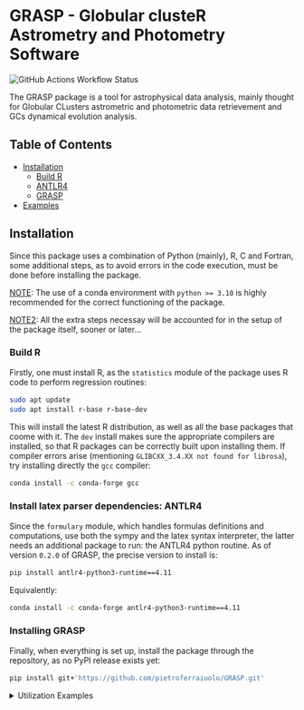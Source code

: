 # GRASP - Globular clusteR Astrometry and Photometry Software
 ![GitHub Actions Workflow Status](https://img.shields.io/github/actions/workflow/status/pietroferraiuolo/GRASP/python-test.yaml)

The GRASP package is a tool for astrophysical data analysis, mainly thought for Globular CLusters 
astrometric and photometric data retrievement and GCs dynamical evolution analysis.

## Table of Contents

- [Installation](#installation)
    - [Build R](#build-r)
    - [ANTLR4](#install-latex-parser-dependencies)
    - [GRASP](#installing-grasp)
- [Examples](#retrieving-data)

## Installation
Since this package uses a combination of Python (mainly), R, C and Fortran, some additional steps, as
to avoid errors in the code execution, must be done before installing the package.

<ins>NOTE</ins>: The use of a conda environment with `python >= 3.10` is highly recommended for the
correct functioning of the package.

<ins>NOTE2</ins>: All the extra steps necessay will be accounted for in the setup of the package 
itself, sooner or later...

### Build R
Firstly, one must install R, as the `statistics` module of the package uses R code to perform regression routines:

```bash
sudo apt update
sudo apt install r-base r-base-dev
```

This will install the latest R distribution, as well as all the base packages that coome with it. The
`dev` install makes sure the appropriate compilers are installed, so that R packages can be correctly
built upon installing them. If compiler errors arise (mentioning `GLIBCXX_3.4.XX not found for librosa`), try installing directly the `gcc` compiler:

```bash
conda install -c conda-forge gcc
```

### Install latex parser dependencies: ANTLR4
Since the `formulary` module, which handles formulas definitions and computations, use both the sympy
and the latex syntax interpreter, the latter needs an additional package to run: the ANTLR4 python 
routine. As of version `0.2.0` of GRASP, the precise version to install is:

```bash
pip install antlr4-python3-runtime==4.11
```

Equivalently:

```bash
conda install -c conda-forge antlr4-python3-runtime==4.11
```

### Installing GRASP
Finally, when everything is set up, install the package through the repository, as no PyPI release
exists yet:

```bash
pip install git+'https://github.com/pietroferraiuolo/GRASP.git'
```

<details>
<summary>Utilization Examples</summary>

### Retrieving data
Right now, the only implemented archive available for data retrievement is the GAIA archive.
It is comprehensive of various data tables, with the main table for data release `X`
being `gaiadrX.gaia_source`. To list all the available data tables:

```py
> import grasp

> grasp.available_tables() # or equivalentely grasp.gaia.query.available_tables()
"INFO: Retrieving tables... [astroquery.utils.tap.core]"
"INFO: Parsing tables... [astroquery.utils.tap.core]"
"INFO: Done. [astroquery.utils.tap.core]"
"external.apassdr9"
"external.catwise2020"
"external.gaiadr2_astrophysical_parameters"
.
. 
. # continuing with all available data tables
```

As for (gaia) data retrievement, there is the `grasp.gaia.query` module containing the `GaiaQuery`
class, which can be instanced with any of the availble tables, passed as a string. For example, if
one wants to work with GAIA DR2 data, simply:

```py
> dr2 = grasp.GaiaQuery('gaiadr2.gaia_source') # or grasp.gaia.query.GaiaQuery()
"Initialized with Gaia table: 'gaiadr2.gaia_source'"
```

Let's say we want to work with the latest (as of 2025) data release, DR3 (there is a fast alias for 
that):

```py
> dr3 = grasp.dr3()
"Initialized with Gaia table: 'gaiadr3.gaia_source'"
> dr3
"""
GAIADR3.GAIA_SOURCE
-------------------
This table has an entry for every Gaia observed source as published with this data release. 
It contains the basic source parameters, in their final state as processed by the Gaia Data 
Processing and Analysis Consortium from the raw data coming from the spacecraft. The table 
is complemented with others containing information specific to certain kinds of objects 
(e.g.~Solar--system objects, non--single stars, variables etc.) and value--added processing 
(e.g.~astrophysical parameters etc.). Further array data types (spectra, epoch measurements) 
are presented separately via Datalink resources.

<grasp.query.GaiaQuery class>"""
```

For an easy and fast astrometry (or photometry) data retrival, there are built-in functions.
Let's assume we want to retrieve astrometric data of all the sources falling within a circle on the 
sky, with radius $r=1.0\,\deg$ and center coordinates $(\alpha, \delta) = (6.02, -72.08) \deg$,
and we want to save the data obtained:

```py
> a_sample = dr3.get_astrometry(radius=1., ra=6.02, dec=-72.08, save=True)
"Not a Cluster: no model available"
"INFO: Query finished. [astroquery.utils.tap.core]"
"Sample number of sources: 229382"
"Path '.../graspdata/query/UNTRACKEDDATA' did not exist. Created."
".../graspdata/query/UNTRACKEDDATA/20250312_111553/query_data.txt"
".../graspdata/query/UNTRACKEDDATA/20250312_111553/query_info.ini"

> a_sample
"""
Gaia data retrieved at coordinates 
RA=6.02 DEC=-72.08

Data Columns:
source_id - ra - ra_error - dec - dec_error - 
parallax - parallax_error - pmra - pmra_error - pmdec -
"""
```

Every query will have a unique tracking numer identifier of the format `YYYYMMDD_hhmmss`. The query
returns a `grasp.Sample` object, which handles all data and cluster integration in one place. Common
`pandas` and `astropy.QTable methods are available`:

```py
> a_sample.head()
""" 
             SOURCE_ID        ra   ra_error        dec  dec_error  parallax  \
0  4689621262329503744  5.934553   0.537742 -72.252166   0.742929 -2.907118   
1  4689859169153623936  6.723713   0.234891 -71.538202   0.198667 -0.215250   
2  4688735017312170240  7.703532   0.189104 -72.891773   0.190288  0.002266   
3  4688735021593281792  7.674888   0.216690 -72.905171   0.215202 -0.011812   
4  4688735021595344896  7.688834  12.067017 -72.890149   5.270076       NaN   

   parallax_error      pmra  pmra_error     pmdec  pmdec_error  
0        0.691778  4.077426    0.623827 -0.533118     0.897007  
1        0.234868 -0.710963    0.298354 -0.390703     0.304819  
2        0.209810  0.565811    0.251735 -1.081986     0.262715  
3        0.232426  0.404157    0.278103 -1.143366     0.292574  
4             NaN       NaN         NaN       NaN          NaN  
"""

> a_sample.info()
"""
<Table length=229382>
     name       dtype    unit                              description                             n_bad
-------------- ------- -------- ------------------------------------------------------------------ -----
     SOURCE_ID   int64          Unique source identifier (unique within a particular Data Release)     0
            ra float64      deg                                                    Right ascension     0
      ra_error float32      mas                                  Standard error of right ascension     0
           dec float64      deg                                                        Declination     0
     dec_error float32      mas                                      Standard error of declination     0
      parallax float64      mas                                                           Parallax 38102
parallax_error float32      mas                                         Standard error of parallax 38102
          pmra float64 mas / yr                         Proper motion in right ascension direction 38102
    pmra_error float32 mas / yr       Standard error of proper motion in right ascension direction 38102
         pmdec float64 mas / yr                             Proper motion in declination direction 38102
   pmdec_error float32 mas / yr           Standard error of proper motion in declination direction 38102
"""
```

Since there is a big focus on globular clusters for the `grasp` package, the same result could be 
achieved by simply passing as arguments of the functions the radius and the GC name.

The center coordinates used in the previous example, are the coordinates for the center of the GC
*NGC 104* (as listed in the Harry's 2010 edition catalogue). So we can repeat the query like this:

```py
> a_sample = dr3.get_astrometry(radius=1., gc='ngc104', save=True)
"INFO: Query finished. [astroquery.utils.tap.core]"
"Sample number of sources: 229490"
"Path '.../graspdata/query/NGC104' did not exist. Created."
".../graspdata/query/NGC104/20250312_112905/query_data.txt"
".../graspdata/query/NGC104/20250312_112905/query_info.ini"

> a_sample
"""
Data sample for cluster NGC104

Data Columns:
source_id - ra - ra_error - dec - dec_error - 
parallax - parallax_error - pmra - pmra_error - pmdec - 
pmdec_error
"""
```

With the addition that we have now available useful data on the Cluster (<ins>NOTE</ins>: this is 
non other than an implementation of the `grasp.Cluster` class):

```py
> print(a_sample.gc)
"""
Harris Catalog 2010 edition Parameters

       Key                  Value
----------------------------------------
.id      Cluster Name       NGC104
.ra      Position in sky    RA  6.02 deg
.dec                        DEC -72.08 deg
.dist    Distance           4.50 kpc
.w0      W0 Parameter       8.82
.logc    Concentration      logc=2.07
.cflag                      Collapsed -> False
.rc      Core radius        0.006 deg
.rh      Half-Light radius  0.053 deg
.rt      Tidal Radius       0.705 deg
"""
```

All the "fixed" query functions (`.get_astrometry`, `.get_photometry`, `.get_rv`) support an additional
parameter the conditions to be applied on the query. As example

```py
> conditions = ['parallax IS NOT NULL', 'parallax > 0', 'pmra IS NOT NULL', 'pmdec IS NOT NULL'] # uses ADQL
> newsample = dr3.get_astrometry(radius=1., gc='ngc104', conds=conditions)
"INFO: Query finished. [astroquery.utils.tap.core]"
"Sample number of sources: 131482"
```

We can see how the conditions were applied, excluding quite the number of sources.

While for these functions the data retrieved is fixed, there is the `.free_query` functions which, as
the name suggests, accepts bot the `data` and `conditions` additional arguments to customize the query.

### Data visualization
Let us work with the `a_smple` and the `newsample` from before. All the possible builtin visualization
functions of the `grasp` package, are within the `plots` module.

```py
> from grasp import plots as gplt # gplt -> grasp.plots
```

Just as (cool) examples, let's visualize the `parallax` distributions of the samples, as well as the
`proper motion` plots.

```py
> gplt.histogram(a_sample.parallax, xlabel='parallax', xlim=(-2,2))
```
![px1](./docs/pxdis_1_1.png)

With so many sources, the visualization is not great, so that limits have been applied. One coul even
perform analysis at the fly, like _Kerlen Density Estimation_ (here instead of putting limits to the
visualization only, the sample itself has been restricted, to gain resolution on the histogram bins)

```py
> gplt.histogram(
    a_sample.parallax[(a_sample.parallax > -2) & (a_sample.parallax < 2)], 
    kde=True, 
    kde_kind='gaussian', 
    xlabel='parallax'
  )
"Correctly imported `minpack.lm`."
```
![px2](./docs/pxdist_fit_normal.png)

And one could see that the distribution is better fitted by a lorentian distribution function
rather than a normal:

```py
> gplt.histogram(
    a_sample.parallax[(a_sample.parallax > -2) & (a_sample.parallax < 2)], 
    kde=True, 
    kde_kind='lorentzian', 
    xlabel='parallax'
  )
"Correctly imported `minpack.lm`."
```
![px3](./docs/pxdist_fit_lorentz.png)

Another example of visualization are the builtin `proper motion` plot and the `doubleHistScatter` plot:

```py
> conditions = {
...     'pmra':'>-50',
...     'pmra':'<50',
...     'pmdec':'<50',
...     'pmdec':'>-50'
}
> restricted_sample = newsample.apply_conditions(conditions)
```

Here we are restricting the sample for visualization purposes and is equivalent to

```py
> restricted_sample = newsample[(newsample.pmra >-50) & (newsample.pmra < 50) & (newsample.pmdec >-50) & (newsample.pmdec < 50)]
```

with the only difference being that with the latter a `QTable` is returned, while for the `apply_conditions` function a `Sample` istance is returned. (<ins>note</ins> that the same result
could'have been achieved by directly applying these conditions to the initial query).

```py
> gplt.properMotion(restricted_sample)
```
![pm1](./docs/pmplot.png)

The `doubleHistScatter` plot is a scatter plot with projected distributions of the data in their axes
(with the `kde` option too)

```py
> gplt.doubleHistScatter(restricted_sample['pmra'], restricted_sample['pmdec'], ylabel='pmdec', xlabel='pmra', title='Proper Motion')
```
![dhs](./docs/dhs.png)


### Computing formulas




</details>
